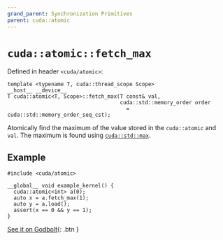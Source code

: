 ```yaml
---
grand_parent: Synchronization Primitives
parent: cuda::atomic
---
```


# `cuda::atomic::fetch_max`

Defined in header `<cuda/atomic>`:

```cuda
template <typename T, cuda::thread_scope Scope>
__host__ __device__
T cuda::atomic<T, Scope>::fetch_max(T const& val,
                                    cuda::std::memory_order order
                                      = cuda::std::memory_order_seq_cst);
```

Atomically find the maximum of the value stored in the `cuda::atomic` and `val`.
The maximum is found using [`cuda::std::max`].

## Example

```cuda
#include <cuda/atomic>

__global__ void example_kernel() {
  cuda::atomic<int> a(0);
  auto x = a.fetch_max(1);
  auto y = a.load();
  assert(x == 0 && y == 1);
}
```

[See it on Godbolt](https://godbolt.org/z/rexn5T78G){: .btn }


[`cuda::std::max`]: https://en.cppreference.com/w/cpp/algorithm/max
